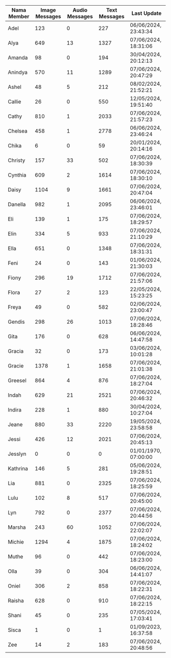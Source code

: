 | Nama Member | Image Messages | Audio Messages | Text Messages | Last Update |
| ------ | -------------- | -------------- | ------------- | ------------ |
| Adel | 123 | 0 | 227 | 06/06/2024, 23:43:34 |
| Alya | 649 | 13 | 1327 | 07/06/2024, 18:31:06 |
| Amanda | 98 | 0 | 194 | 30/04/2024, 20:12:13 |
| Anindya | 570 | 11 | 1289 | 07/06/2024, 20:47:29 |
| Ashel | 48 | 5 | 212 | 08/02/2024, 21:52:21 |
| Callie | 26 | 0 | 550 | 12/05/2024, 19:51:40 |
| Cathy | 810 | 1 | 2033 | 07/06/2024, 21:57:23 |
| Chelsea | 458 | 1 | 2778 | 06/06/2024, 23:46:24 |
| Chika | 6 | 0 | 59 | 20/01/2024, 20:14:16 |
| Christy | 157 | 33 | 502 | 07/06/2024, 18:30:39 |
| Cynthia | 609 | 2 | 1614 | 07/06/2024, 18:30:10 |
| Daisy | 1104 | 9 | 1661 | 07/06/2024, 20:47:04 |
| Danella | 982 | 1 | 2095 | 06/06/2024, 23:46:01 |
| Eli | 139 | 1 | 175 | 07/06/2024, 18:29:57 |
| Elin | 334 | 5 | 933 | 07/06/2024, 21:10:29 |
| Ella | 651 | 0 | 1348 | 07/06/2024, 18:31:31 |
| Feni | 24 | 0 | 143 | 01/06/2024, 21:30:03 |
| Fiony | 296 | 19 | 1712 | 07/06/2024, 21:57:06 |
| Flora | 27 | 2 | 123 | 22/05/2024, 15:23:25 |
| Freya | 49 | 0 | 582 | 02/06/2024, 23:00:47 |
| Gendis | 298 | 26 | 1013 | 07/06/2024, 18:28:46 |
| Gita | 176 | 0 | 628 | 06/06/2024, 14:47:58 |
| Gracia | 32 | 0 | 173 | 03/06/2024, 10:01:28 |
| Gracie | 1378 | 1 | 1658 | 07/06/2024, 21:01:38 |
| Greesel | 864 | 4 | 876 | 07/06/2024, 18:27:04 |
| Indah | 629 | 21 | 2521 | 07/06/2024, 20:46:32 |
| Indira | 228 | 1 | 880 | 30/04/2024, 10:27:04 |
| Jeane | 880 | 33 | 2220 | 19/05/2024, 23:58:58 |
| Jessi | 426 | 12 | 2021 | 07/06/2024, 20:45:13 |
| Jesslyn | 0 | 0 | 0 | 01/01/1970, 07:00:00 |
| Kathrina | 146 | 5 | 281 | 05/06/2024, 19:28:51 |
| Lia | 881 | 0 | 2325 | 07/06/2024, 18:25:59 |
| Lulu | 102 | 8 | 517 | 07/06/2024, 20:45:00 |
| Lyn | 792 | 0 | 2377 | 07/06/2024, 20:44:56 |
| Marsha | 243 | 60 | 1052 | 07/06/2024, 22:02:07 |
| Michie | 1294 | 4 | 1875 | 07/06/2024, 18:24:02 |
| Muthe | 96 | 0 | 442 | 07/06/2024, 18:23:00 |
| Olla | 39 | 0 | 304 | 06/06/2024, 14:41:07 |
| Oniel | 306 | 2 | 858 | 07/06/2024, 18:22:31 |
| Raisha | 628 | 0 | 910 | 07/06/2024, 18:22:15 |
| Shani | 45 | 0 | 235 | 07/05/2024, 17:03:41 |
| Sisca | 1 | 0 | 1 | 01/09/2023, 16:37:58 |
| Zee | 14 | 2 | 183 | 07/06/2024, 20:48:56 |
